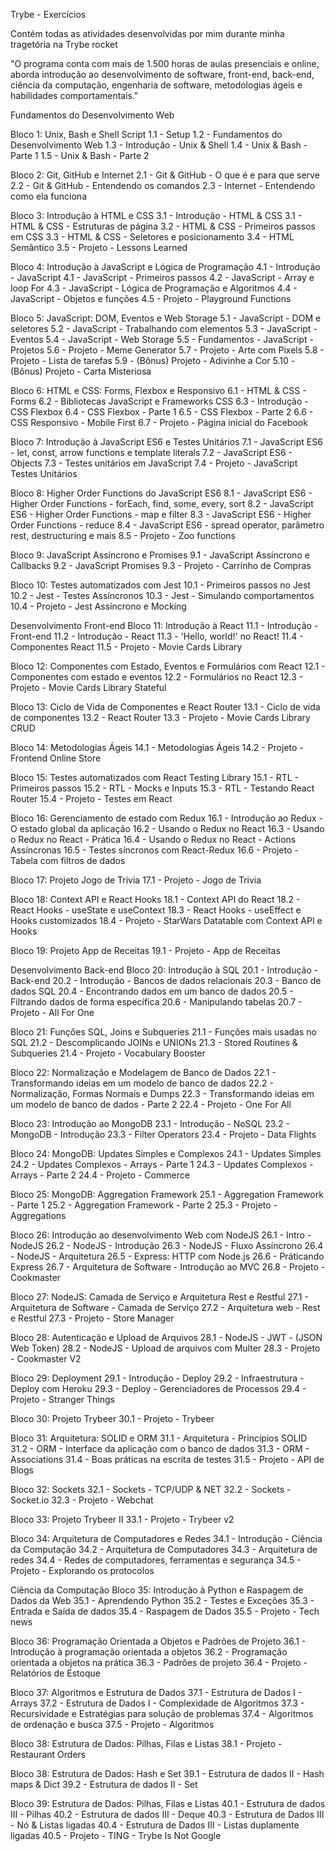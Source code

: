 Trybe - Exercícios

Contém todas as atividades desenvolvidas por mim durante minha tragetória na Trybe rocket

"O programa conta com mais de 1.500 horas de aulas presenciais e online, aborda introdução ao desenvolvimento de software, front-end, back-end, ciência da computação, engenharia de software, metodologias ágeis e habilidades comportamentais."

Fundamentos do Desenvolvimento Web 

Bloco 1: Unix, Bash e Shell Script
1.1 - Setup
1.2 - Fundamentos do Desenvolvimento Web
1.3 - Introdução - Unix & Shell
1.4 - Unix & Bash - Parte 1
1.5 - Unix & Bash - Parte 2

Bloco 2: Git, GitHub e Internet
2.1 - Git & GitHub - O que é e para que serve
2.2 - Git & GitHub - Entendendo os comandos
2.3 - Internet - Entendendo como ela funciona

Bloco 3: Introdução à HTML e CSS
3.1 - Introdução - HTML & CSS
3.1 - HTML & CSS - Estruturas de página
3.2 - HTML & CSS - Primeiros passos em CSS
3.3 - HTML & CSS - Seletores e posicionamento
3.4 - HTML Semântico
3.5 - Projeto - Lessons Learned

Bloco 4: Introdução à JavaScript e Lógica de Programação
4.1 - Introdução - JavaScript
4.1 - JavaScript - Primeiros passos
4.2 - JavaScript - Array e loop For
4.3 - JavaScript - Lógica de Programação e Algoritmos
4.4 - JavaScript - Objetos e funções
4.5 - Projeto - Playground Functions

Bloco 5: JavaScript: DOM, Eventos e Web Storage
5.1 - JavaScript - DOM e seletores
5.2 - JavaScript - Trabalhando com elementos
5.3 - JavaScript - Eventos
5.4 - JavaScript - Web Storage
5.5 - Fundamentos - JavaScript - Projetos
5.6 - Projeto - Meme Generator
5.7 - Projeto - Arte com Pixels
5.8 - Projeto - Lista de tarefas
5.9 - (Bônus) Projeto - Adivinhe a Cor
5.10 - (Bônus) Projeto - Carta Misteriosa

Bloco 6: HTML e CSS: Forms, Flexbox e Responsivo
6.1 - HTML & CSS - Forms
6.2 - Bibliotecas JavaScript e Frameworks CSS
6.3 - Introdução - CSS Flexbox
6.4 - CSS Flexbox - Parte 1
6.5 - CSS Flexbox - Parte 2
6.6 - CSS Responsivo - Mobile First
6.7 - Projeto - Página inicial do Facebook

Bloco 7: Introdução à JavaScript ES6 e Testes Unitários
7.1 - JavaScript ES6 - let, const, arrow functions e template literals
7.2 - JavaScript ES6 - Objects
7.3 - Testes unitários em JavaScript
7.4 - Projeto - JavaScript Testes Unitários

Bloco 8: Higher Order Functions do JavaScript ES6
8.1 - JavaScript ES6 - Higher Order Functions - forEach, find, some, every, sort
8.2 - JavaScript ES6 - Higher Order Functions - map e filter
8.3 - JavaScript ES6 - Higher Order Functions - reduce
8.4 - JavaScript ES6 - spread operator, parâmetro rest, destructuring e mais
8.5 - Projeto - Zoo functions

Bloco 9: JavaScript Assíncrono e Promises
9.1 - JavaScript Assíncrono e Callbacks
9.2 - JavaScript Promises
9.3 - Projeto - Carrinho de Compras

Bloco 10: Testes automatizados com Jest
10.1 - Primeiros passos no Jest
10.2 - Jest - Testes Assíncronos
10.3 - Jest - Simulando comportamentos
10.4 - Projeto - Jest Assíncrono e Mocking

Desenvolvimento Front-end 
Bloco 11: Introdução à React
11.1 - Introdução - Front-end
11.2 - Introdução - React
11.3 - 'Hello, world!' no React!
11.4 - Componentes React
11.5 - Projeto - Movie Cards Library

Bloco 12: Componentes com Estado, Eventos e Formulários com React
12.1 - Componentes com estado e eventos
12.2 - Formulários no React
12.3 - Projeto - Movie Cards Library Stateful

Bloco 13: Ciclo de Vida de Componentes e React Router
13.1 - Ciclo de vida de componentes
13.2 - React Router
13.3 - Projeto - Movie Cards Library CRUD

Bloco 14: Metodologias Ágeis
14.1 - Metodologias Ágeis
14.2 - Projeto - Frontend Online Store

Bloco 15: Testes automatizados com React Testing Library
15.1 - RTL - Primeiros passos
15.2 - RTL - Mocks e Inputs
15.3 - RTL - Testando React Router
15.4 - Projeto - Testes em React

Bloco 16: Gerenciamento de estado com Redux
16.1 - Introdução ao Redux - O estado global da aplicação
16.2 - Usando o Redux no React
16.3 - Usando o Redux no React - Prática
16.4 - Usando o Redux no React - Actions Assíncronas
16.5 - Testes síncronos com React-Redux
16.6 - Projeto - Tabela com filtros de dados

Bloco 17: Projeto Jogo de Trivia
17.1 - Projeto - Jogo de Trivia

Bloco 18: Context API e React Hooks
18.1 - Context API do React
18.2 - React Hooks - useState e useContext
18.3 - React Hooks - useEffect e Hooks customizados
18.4 - Projeto - StarWars Datatable com Context API e Hooks

Bloco 19: Projeto App de Receitas
19.1 - Projeto - App de Receitas

Desenvolvimento Back-end 
Bloco 20: Introdução à SQL
20.1 - Introdução - Back-end
20.2 - Introdução - Bancos de dados relacionais
20.3 - Banco de dados SQL
20.4 - Encontrando dados em um banco de dados
20.5 - Filtrando dados de forma específica
20.6 - Manipulando tabelas
20.7 - Projeto - All For One

Bloco 21: Funções SQL, Joins e Subqueries
21.1 - Funções mais usadas no SQL
21.2 - Descomplicando JOINs e UNIONs
21.3 - Stored Routines & Subqueries
21.4 - Projeto - Vocabulary Booster

Bloco 22: Normalização e Modelagem de Banco de Dados
22.1 - Transformando ideias em um modelo de banco de dados
22.2 - Normalização, Formas Normais e Dumps
22.3 - Transformando ideias em um modelo de banco de dados - Parte 2
22.4 - Projeto - One For All

Bloco 23: Introdução ao MongoDB
23.1 - Introdução - NoSQL
23.2 - MongoDB - Introdução
23.3 - Filter Operators
23.4 - Projeto - Data Flights

Bloco 24: MongoDB: Updates Simples e Complexos
24.1 - Updates Simples
24.2 - Updates Complexos - Arrays - Parte 1
24.3 - Updates Complexos - Arrays - Parte 2
24.4 - Projeto - Commerce

Bloco 25: MongoDB: Aggregation Framework
25.1 - Aggregation Framework - Parte 1
25.2 - Aggregation Framework - Parte 2
25.3 - Projeto - Aggregations

Bloco 26: Introdução ao desenvolvimento Web com NodeJS
26.1 - Intro - NodeJS
26.2 - NodeJS - Introdução
26.3 - NodeJS - Fluxo Assíncrono
26.4 - NodeJS - Arquitetura
26.5 - Express: HTTP com Node.js
26.6 - Práticando Express
26.7 - Arquitetura de Software - Introdução ao MVC
26.8 - Projeto - Cookmaster

Bloco 27: NodeJS: Camada de Serviço e Arquitetura Rest e Restful
27.1 - Arquitetura de Software - Camada de Serviço
27.2 - Arquitetura web - Rest e Restful
27.3 - Projeto - Store Manager

Bloco 28: Autenticação e Upload de Arquivos
28.1 - NodeJS - JWT - (JSON Web Token)
28.2 - NodeJS - Upload de arquivos com Multer
28.3 - Projeto - Cookmaster V2

Bloco 29: Deployment
29.1 - Introdução - Deploy
29.2 - Infraestrutura - Deploy com Heroku
29.3 - Deploy - Gerenciadores de Processos
29.4 - Projeto - Stranger Things

Bloco 30: Projeto Trybeer
30.1 - Projeto - Trybeer

Bloco 31: Arquitetura: SOLID e ORM
31.1 - Arquitetura - Princípios SOLID
31.2 - ORM - Interface da aplicação com o banco de dados
31.3 - ORM - Associations
31.4 - Boas práticas na escrita de testes
31.5 - Projeto - API de Blogs

Bloco 32: Sockets
32.1 - Sockets - TCP/UDP & NET
32.2 - Sockets - Socket.io
32.3 - Projeto - Webchat

Bloco 33: Projeto Trybeer II
33.1 - Projeto - Trybeer v2

Bloco 34: Arquitetura de Computadores e Redes
34.1 - Introdução - Ciência da Computação
34.2 - Arquitetura de Computadores
34.3 - Arquitetura de redes
34.4 - Redes de computadores, ferramentas e segurança
34.5 - Projeto - Explorando os protocolos

Ciência da Computação 
Bloco 35: Introdução à Python e Raspagem de Dados da Web
35.1 - Aprendendo Python
35.2 - Testes e Exceções
35.3 - Entrada e Saída de dados
35.4 - Raspagem de Dados
35.5 - Projeto - Tech news

Bloco 36: Programação Orientada a Objetos e Padrões de Projeto
36.1 - Introdução à programação orientada a objetos
36.2 - Programação orientada a objetos na prática
36.3 - Padrões de projeto
36.4 - Projeto - Relatórios de Estoque

Bloco 37: Algoritmos e Estrutura de Dados
37.1 - Estrutura de Dados I - Arrays
37.2 - Estrutura de Dados I - Complexidade de Algoritmos
37.3 - Recursividade e Estratégias para solução de problemas
37.4 - Algoritmos de ordenação e busca
37.5 - Projeto - Algoritmos

Bloco 38: Estrutura de Dados: Pilhas, Filas e Listas
38.1 - Projeto - Restaurant Orders

Bloco 38: Estrutura de Dados: Hash e Set
39.1 - Estrutura de dados II - Hash maps & Dict
39.2 - Estrutura de dados II - Set

Bloco 39: Estrutura de Dados: Pilhas, Filas e Listas
40.1 - Estrutura de dados III - Pilhas
40.2 - Estrutura de dados III - Deque
40.3 - Estrutura de Dados III - Nó & Listas ligadas
40.4 - Estrutura de Dados III - Listas duplamente ligadas
40.5 - Projeto - TING - Trybe Is Not Google